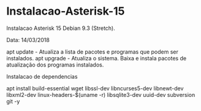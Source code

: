 # Instalacao-Asterisk-15
Instalacao Asterisk 15 Debian 9.3 (Stretch).

Data: 14/03/2018

apt update  - Atualiza a lista de pacotes e programas que podem ser instalados.
apt upgrade - Atualiza o sistema. Baixa e instala pacotes de atualização dos programas instalados.


Instalacao de dependencias

apt install build-essential wget libssl-dev libncurses5-dev libnewt-dev libxml2-dev
linux-headers-$(uname -r) libsqlite3-dev uuid-dev subversion git -y

